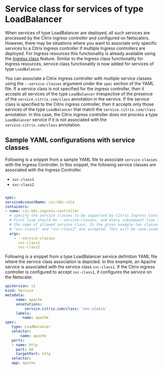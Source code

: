 # Service class for services of type LoadBalancer

When services of type LoadBalancer are deployed, all such services are processed by the Citrix ingress controller and configured on Netscalers. However, there may be situations where you want to associate only specific services to a Citrix ingress controller if multiple Ingress controllers are deployed.
For Ingress resources this functionality is already available using the [Ingress class](https://developer-docs.citrix.com/projects/citrix-k8s-ingress-controller/en/latest/configure/ingress-classes/) feature. Similar to the Ingress class functionality for Ingress resources, service class functionality is now added for services of type `LoadBalancer`.

You can associate a Citrix ingress controller with multiple service classes using the `--service-classes` argument under the `spec` section of the YAML file. If a service class is not specified for the ingress controller, then it accepts all services of the type `LoadBalancer` irrespective of the presence of the `service.citrix.com/class` annotation in the service.
If the service class is specified to the Citrix ingress controller, then it accepts only those services of the type `LoadBalancer` that match the `service.citrix.com/class` annotation. In this case, the Citrix ingress controller does not process a type `LoadBalancer` service if it is not associated with the `service.citrix.com/class` annotation.

## Sample YAML configurations with service classes

Following is a snippet from a sample YAML file to associate `service-classes` with the Ingress Controller. In this snippet, the following service classes are associated with the Ingress Controller.

-  `svc-class1`
-  `svc-class2`

```YAML

spec:
serviceAccountName: cic-k8s-role
containers:
- name: cic-k8s-ingress-controller
  # specify the service classes to be supported by Citrix Ingress Controller in args section.
  # First line should be --service-classes, and every subsequent line should be
  # the name of allowed service class. In the given example two classes named
  # "svc-class1" and "svc-class2" are accepted. This will be case-insensitive.
  args:
    - --service-classes
      svc-class1
      svc-class2
```

Following is a snippet from a type LoadBalancer service definition YAML file where the service class association is depicted. In this example, an Apache service is associated with the service class `svc-class1`. If the Citrix ingress controller is configured to accept `svc-class1`, it configures the service on the Netscaler.


```yml
apiVersion: v1
kind: Service
metadata:
     name: apache
     annotations:
         service.citrix.com/class: 'svc-class1'
     labels:
        name: apache
spec:
   type: LoadBalancer
   selector:
       name: apache
   ports:
   - name: http
     port: 80
     targetPort: http
   selector:
   app: apache
```
